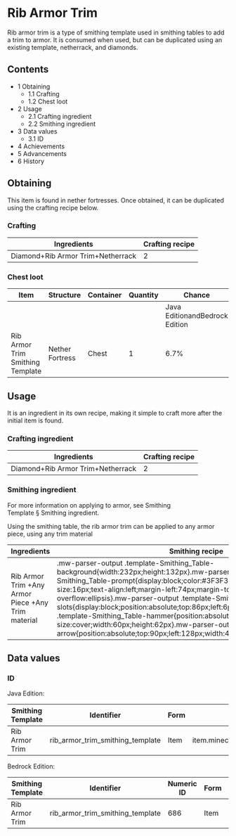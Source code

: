 # Rib Armor Trim
Rib armor trim is a type of smithing template used in smithing tables to add a trim to armor. It is consumed when used, but can be duplicated using an existing template, netherrack, and diamonds.

## Contents
- 1 Obtaining
	- 1.1 Crafting
	- 1.2 Chest loot
- 2 Usage
	- 2.1 Crafting ingredient
	- 2.2 Smithing ingredient
- 3 Data values
	- 3.1 ID
- 4 Achievements
- 5 Advancements
- 6 History

## Obtaining
This item is found in nether fortresses. Once obtained, it can be duplicated using the crafting recipe below.

### Crafting
| Ingredients                       | Crafting recipe |
|-----------------------------------|-----------------|
| Diamond+Rib Armor Trim+Netherrack | 2               |

### Chest loot
| Item                             | Structure       | Container | Quantity | Chance                         |
|----------------------------------|-----------------|-----------|----------|--------------------------------|
|                                  |                 |           |          | Java EditionandBedrock Edition |
| Rib Armor Trim Smithing Template | Nether Fortress | Chest     | 1        | 6.7%                           |

## Usage
It is an ingredient in its own recipe, making it simple to craft more after the initial item is found.

### Crafting ingredient
| Ingredients                       | Crafting recipe |
|-----------------------------------|-----------------|
| Diamond+Rib Armor Trim+Netherrack | 2               |

### Smithing ingredient
For more information on applying to armor, see Smithing Template § Smithing ingredient.

Using the smithing table, the rib armor trim can be applied to any armor piece, using any trim material

| Ingredients                                        | Smithing recipe                                                                                                                                                                                                                                                                                                                                                                                                                                                                                                                                                                                                                                           |
|----------------------------------------------------|-----------------------------------------------------------------------------------------------------------------------------------------------------------------------------------------------------------------------------------------------------------------------------------------------------------------------------------------------------------------------------------------------------------------------------------------------------------------------------------------------------------------------------------------------------------------------------------------------------------------------------------------------------------|
| Rib Armor Trim +Any Armor Piece +Any Trim material | .mw-parser-output .template-Smithing_Table-background{width:232px;height:132px}.mw-parser-output .template-Smithing_Table-prompt{display:block;color:#3F3F3F;font-family:Minecraft;font-size:16px;text-align:left;margin-left:74px;margin-top:24px;overflow:hidden;text-overflow:ellipsis}.mw-parser-output .template-Smithing_Table-slots{display:block;position:absolute;top:86px;left:6px}.mw-parser-output .template-Smithing_Table-hammer{position:absolute;top:6px;left:6px;background-size:cover;width:60px;height:62px}.mw-parser-output .template-Smithing_Table-arrow{position:absolute;top:90px;left:128px;width:44px;height:30px}Upgrade Gear |

## Data values
### ID
Java Edition:

| Smithing Template | Identifier                       | Form | Translation key                                                           |
|-------------------|----------------------------------|------|---------------------------------------------------------------------------|
| Rib Armor Trim    | rib_armor_trim_smithing_template | Item | item.minecraft.rib_armor_trim_smithing_templatetrim_pattern.minecraft.rib |

Bedrock Edition:

| Smithing Template | Identifier                       | Numeric ID | Form | Translation key                                  |
|-------------------|----------------------------------|------------|------|--------------------------------------------------|
| Rib Armor Trim    | rib_armor_trim_smithing_template | 686        | Item | item.smithing_template.nametrim_pattern.rib.name |

